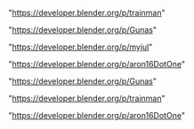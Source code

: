 "https://developer.blender.org/p/trainman"

"https://developer.blender.org/p/Gunas"

"https://developer.blender.org/p/myjul"

"https://developer.blender.org/p/aron16DotOne"

 
"https://developer.blender.org/p/Gunas"


"https://developer.blender.org/p/trainman"


"https://developer.blender.org/p/aron16DotOne"


 

